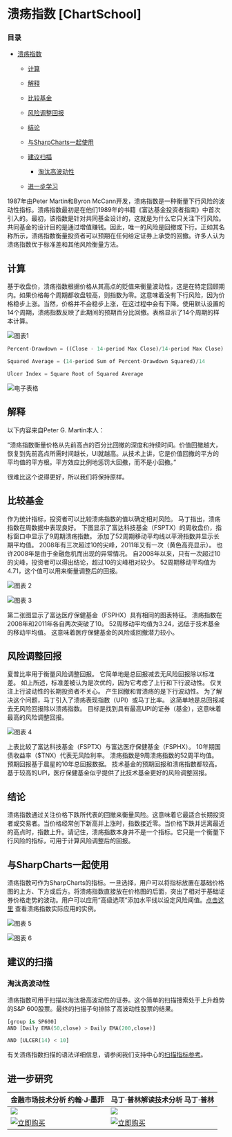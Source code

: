 # 溃疡指数 [ChartSchool]

### 目录

+   [溃疡指数](#ulcer_index)

    +   [计算](#calculation)

    +   [解释](#interpretation)

    +   [比较基金](#comparing_funds)

    +   [风险调整回报](#risk-adjusted_return)

    +   [结论](#conclusions)

    +   [与SharpCharts一起使用](#using_with_sharpcharts)

    +   [建议扫描](#suggested_scans)

        +   [淘汰高波动性](#weeding_out_high_volatility)

    +   [进一步学习](#further_study)

1987年由Peter Martin和Byron McCann开发，溃疡指数是一种衡量下行风险的波动性指标。溃疡指数最初是在他们1989年的书籍《富达基金投资者指南》中首次引入的。最初，该指数是针对共同基金设计的，这就是为什么它只关注下行风险。共同基金的设计目的是通过增值赚钱。因此，唯一的风险是回撤或下行。正如其名称所示，溃疡指数衡量投资者可以预期在任何给定证券上承受的回撤。许多人认为溃疡指数优于标准差和其他风险衡量方法。

## 计算

基于收盘价，溃疡指数根据价格从其高点的贬值来衡量波动性，这是在特定回顾期内。如果价格每个周期都收盘较高，则指数为零。这意味着没有下行风险，因为价格稳步上涨。当然，价格并不会稳步上涨，在这过程中会有下降。使用默认设置的14个周期，溃疡指数反映了此期间的预期百分比回撤。表格显示了14个周期的样本计算。

![图表1](img/09b92f575d474b3f68da47c206f5ff67.jpg "图表1")

```py
Percent-Drawdown = ((Close - 14-period Max Close)/14-period Max Close) x 100

Squared Average = (14-period Sum of Percent-Drawdown Squared)/14 

Ulcer Index = Square Root of Squared Average

```

![电子表格](img/5fd523365dd8f5ed07dced35591c6789.jpg "电子表格")

## 解释

以下内容来自Peter G. Martin本人：

“溃疡指数衡量价格从先前高点的百分比回撤的深度和持续时间。价值回撤越大，恢复到先前高点所需时间越长，UI就越高。从技术上讲，它是价值回撤的平方的平均值的平方根。平方效应比例地惩罚大回撤，而不是小回撤。”

很难比这个说得更好，所以我们将保持原样。

## 比较基金

作为统计指标，投资者可以比较溃疡指数的值以确定相对风险。 马丁指出，溃疡指数在周数据中表现良好。 下图显示了富达科技基金（FSPTX）的周收盘价，指标窗口中显示了9周期溃疡指数。 添加了52周期移动平均线以平滑指数并显示长期平均值。 2008年有三次超过10的尖峰，2011年又有一次（黄色高亮显示）。 也许2008年是由于金融危机而出现的异常情况。 自2008年以来，只有一次超过10的尖峰，投资者可以得出结论，超过10的尖峰相对较少。 52周期移动平均值为4.71，这个值可以用来衡量调整后的回报。

![图表 2](img/ee4d11ec184da5483625aa3bb26100a2.jpg "Chart 2")

![图表 3](img/5f089060db6e41066b271ee927f7166f.jpg "Chart 3")

第二张图显示了富达医疗保健基金（FSPHX）具有相同的图表特征。 溃疡指数在2008年和2011年各自两次突破了10。 52周移动平均值为3.24，远低于技术基金的移动平均值。 这意味着医疗保健基金的风险或回撤潜力较小。

## 风险调整回报

夏普比率用于衡量风险调整回报。 它简单地是总回报减去无风险回报除以标准差。 如上所述，标准差被认为是次优的，因为它考虑了上行和下行波动性。 仅关注上行波动性的长期投资者不关心。 产生回撤和胃溃疡的是下行波动性。 为了解决这个问题，马丁引入了溃疡表现指数（UPI）或马丁比率。 这简单地是总回报减去无风险回报除以溃疡指数。 目标是找到具有最高UPI的证券（基金），这意味着最高的风险调整回报。

![图表 4](img/895641c7d658377cc19882cecdd6324a.jpg "Chart 4")

上表比较了富达科技基金（FSPTX）与富达医疗保健基金（FSPHX）。 10年期国债收益率（$TNX）代表无风险利率。 溃疡指数是9周溃疡指数的52周平均值。 预期回报基于晨星的10年总回报数据。 技术基金的预期回报和溃疡指数都较高。 基于较高的UPI，医疗保健基金似乎提供了比技术基金更好的风险调整回报。

## 结论

溃疡指数通过关注价格下跌所代表的回撤来衡量风险。这意味着它最适合长期投资者或交易者。当价格经常创下新高并上涨时，指数接近零。当价格下跌并远离最近的高点时，指数上升。请记住，溃疡指数本身并不是一个指标。它只是一个衡量下行风险的指标，可用于计算风险调整后的回报。

## 与SharpCharts一起使用

溃疡指数可作为SharpCharts的指标。一旦选择，用户可以将指标放置在基础价格图的上方、下方或后方。将溃疡指数直接放在价格图的后面，突出了相对于基础证券价格走势的波动。用户可以应用“高级选项”添加水平线以设定风险阈值。[点击这里](http://stockcharts.com/h-sc/ui?s=SPY&p=W&st=2007-07-02&en=2012-07-02&id=p91585692867&a=276604685 "http://stockcharts.com/h-sc/ui?s=SPY&p=W&st=2007-07-02&en=2012-07-02&id=p91585692867&a=276604685") 查看溃疡指数实际应用的实例。

![图表 5](img/f5019cb6aba3d0e10052ab43adcbe5c1.jpg "图表 5")

![图表 6](img/c7170a4c8c87617f478fcc621c442f86.jpg "图表 6")

## 建议的扫描

### 淘汰高波动性

溃疡指数可用于扫描以淘汰极高波动性的证券。这个简单的扫描搜索处于上升趋势的S&P 600股票。最终的扫描子句排除了高波动性股票的结果。

```py
[group is SP600]
AND [Daily EMA(50,close) > Daily EMA(200,close)]  

AND [ULCER(14) < 10] 
```

有关溃疡指数扫描的语法详细信息，请参阅我们支持中心的[扫描指标参考](http://stockcharts.com/docs/doku.php?id=scans:indicators#ulcer_index_ulcer "http://stockcharts.com/docs/doku.php?id=scans:indicators#ulcer_index_ulcer")。

## 进一步研究

| **金融市场技术分析** 约翰·J·墨菲 | **马丁·普林解读技术分析** 马丁·普林 |
| --- | --- |
| [![](img/d9fb5f53997f0c87918070e360d1437d.jpg)](http://store.stockcharts.com/products/technical-analysis-of-the-financial-markets-1 "http://store.stockcharts.com/products/technical-analysis-of-the-financial-markets-1") | [![](img/907bb9e1dca336b6bedb79166d8efb0e.jpg)](http://store.stockcharts.com/products/technical-analysis-explained-4th-edition "http://store.stockcharts.com/products/technical-analysis-explained-4th-edition") |
| [![立即购买](img/1c93f62bf2e6d9151c2861b04ef09d52.jpg "立即购买")](http://store.stockcharts.com/products/technical-analysis-of-the-financial-markets-1 "http://store.stockcharts.com/products/technical-analysis-of-the-financial-markets-1") | [![立即购买](img/1c93f62bf2e6d9151c2861b04ef09d52.jpg "立即购买")](http://store.stockcharts.com/products/technical-analysis-explained-4th-edition "http://store.stockcharts.com/products/technical-analysis-explained-4th-edition") |

